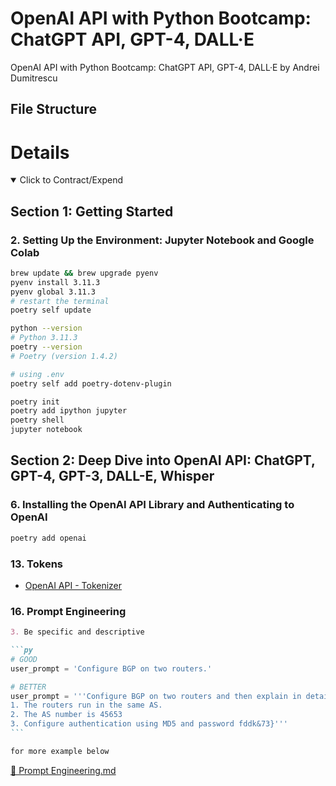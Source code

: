# OpenAI API with Python Bootcamp: ChatGPT API, GPT-4, DALL·E

OpenAI API with Python Bootcamp: ChatGPT API, GPT-4, DALL·E by Andrei Dumitrescu

## File Structure

# Details

<details open>
  <summary>Click to Contract/Expend</summary>

## Section 1: Getting Started

### 2. Setting Up the Environment: Jupyter Notebook and Google Colab

```sh
brew update && brew upgrade pyenv
pyenv install 3.11.3
pyenv global 3.11.3
# restart the terminal
poetry self update

python --version
# Python 3.11.3
poetry --version
# Poetry (version 1.4.2)

# using .env
poetry self add poetry-dotenv-plugin
```

```sh
poetry init
poetry add ipython jupyter
poetry shell
jupyter notebook
```

## Section 2: Deep Dive into OpenAI API: ChatGPT, GPT-4, GPT-3, DALL-E, Whisper

### 6. Installing the OpenAI API Library and Authenticating to OpenAI

```sh
poetry add openai
```

### 13. Tokens

- [OpenAI API - Tokenizer](https://platform.openai.com/tokenizer)

### 16. Prompt Engineering

````md
3. Be specific and descriptive

```py
# GOOD
user_prompt = 'Configure BGP on two routers.'

# BETTER
user_prompt = '''Configure BGP on two routers and then explain in detail each command.
1. The routers run in the same AS.
2. The AS number is 45653
3. Configure authentication using MD5 and password fddk&73}'''
```

for more example below
````

[📁 Prompt Engineering.md](./02-dive-into-openai-api/16-prompts.md)

</details>
